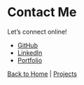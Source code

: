 
# Contact Me

Let’s connect online!

- [GitHub](https://github.com/ShalluCa10)
-  [LinkedIn](https://www.linkedin.com/in/shallu-sameera-aa5b85280/)
- [Portfolio](https://yourportfolio.link)

[Back to Home](./index.md)  |  [ Projects](./projects.md)

